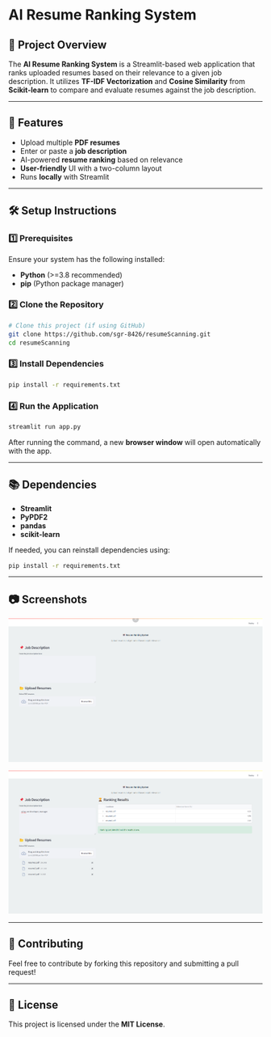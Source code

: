 # AI Resume Ranking System

## 📌 Project Overview
The **AI Resume Ranking System** is a Streamlit-based web application that ranks uploaded resumes based on their relevance to a given job description. It utilizes **TF-IDF Vectorization** and **Cosine Similarity** from **Scikit-learn** to compare and evaluate resumes against the job description.

---
## 🚀 Features
- Upload multiple **PDF resumes**
- Enter or paste a **job description**
- AI-powered **resume ranking** based on relevance
- **User-friendly** UI with a two-column layout
- Runs **locally** with Streamlit

---
## 🛠️ Setup Instructions

### 1️⃣ Prerequisites
Ensure your system has the following installed:
- **Python** (>=3.8 recommended)
- **pip** (Python package manager)

### 2️⃣ Clone the Repository
```sh
# Clone this project (if using GitHub)
git clone https://github.com/sgr-8426/resumeScanning.git
cd resumeScanning
```

### 3️⃣ Install Dependencies
```sh
pip install -r requirements.txt
```

### 4️⃣ Run the Application
```sh
streamlit run app.py
```
After running the command, a new **browser window** will open automatically with the app.

---
## 📚 Dependencies
- **Streamlit**
- **PyPDF2**
- **pandas**
- **scikit-learn**

If needed, you can reinstall dependencies using:
```sh
pip install -r requirements.txt
```

---
## 📷 Screenshots
![Resume Ranker](https://github.com/sgr-8426/AI-resume-scanning-and-ranking-system/blob/main/assets/screenshots/ss1.png)

![Resume Ranker](https://github.com/sgr-8426/AI-resume-scanning-and-ranking-system/blob/main/assets/screenshots/ss2.png)

---
## 🤝 Contributing
Feel free to contribute by forking this repository and submitting a pull request!

---
## 🐜 License
This project is licensed under the **MIT License**.

